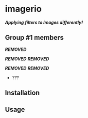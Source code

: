 # imagerio

_**Applying filters to Images differently!**_

## Group #1 members

***REMOVED***

***REMOVED***
***REMOVED***

***REMOVED***
***REMOVED***
  - ???

## Installation

## Usage
